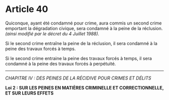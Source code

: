 # Article 40
Quiconque, ayant été condamné pour crime, aura commis un second crime
emportant la dégradation civique, sera condamné à la peine de la réclusion.
*(ainsi modifié par le décret du 4 Juillet 1988).*

Si le second crime entraîne la peine de la réclusion, il sera condamné à la peine des
travaux forcés à temps.

Si le second crime entraine la peine des travaux forcés à temps, il sera condamné à la
peine des travaux forcés à perpétuité.
***
*CHAPITRE IV : DES PEINES DE LA RÉCIDIVE POUR CRIMES ET DÉLITS*

**Loi 2 : SUR LES PEINES EN MATIÈRES CRIMINELLE ET CORRECTIONNELLE, ET SUR LEURS EFFETS**